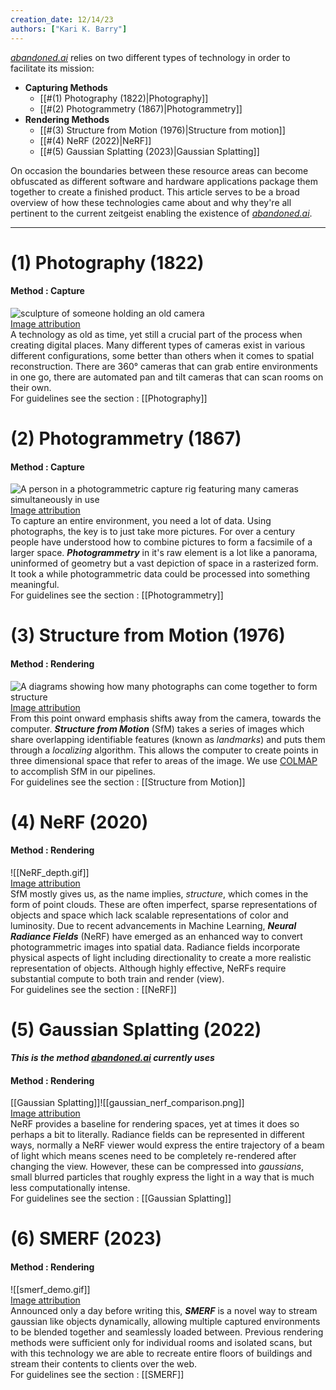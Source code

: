 ```yaml
---
creation_date: 12/14/23
authors: ["Kari K. Barry"]
---
```


[*abandoned.ai*](https://abandoned.ai) relies on two different types of technology in order to facilitate its mission:
- **Capturing Methods**
	- [[#(1) Photography (1822)|Photography]]
	- [[#(2) Photogrammetry (1867)|Photogrammetry]]
- **Rendering Methods**
	- [[#(3) Structure from Motion (1976)|Structure from motion]]
	- [[#(4) NeRF (2022)|NeRF]]
	- [[#(5) Gaussian Splatting (2023)|Gaussian Splatting]]

On occasion the boundaries between these resource areas can become obfuscated as different software and hardware applications package them together to create a finished product. This article serves to be a broad overview of how these technologies came about and why they're all pertinent to the current zeitgeist enabling the existence of [*abandoned.ai*](https://abandoned.ai).

---

# (1) Photography (1822)
#### Method : Capture
![sculpture of someone holding an old camera](https://upload.wikimedia.org/wikipedia/commons/thumb/2/20/%D0%97%D0%B4%D0%B0%D0%BD%D0%B8%D0%B5_%D0%BA%D0%B8%D0%BD%D0%BE%D1%82%D0%B5%D0%B0%D1%82%D1%80%D0%B0_%C2%AB%D0%97%D0%BD%D0%B0%D0%BC%D1%8F%C2%BB_%28%D0%A7%D0%B5%D0%BB%D1%8F%D0%B1%D0%B8%D0%BD%D1%81%D0%BA%29_f008.jpg/640px-%D0%97%D0%B4%D0%B0%D0%BD%D0%B8%D0%B5_%D0%BA%D0%B8%D0%BD%D0%BE%D1%82%D0%B5%D0%B0%D1%82%D1%80%D0%B0_%C2%AB%D0%97%D0%BD%D0%B0%D0%BC%D1%8F%C2%BB_%28%D0%A7%D0%B5%D0%BB%D1%8F%D0%B1%D0%B8%D0%BD%D1%81%D0%BA%29_f008.jpg) 
<br/>
[Image attribution](https://commons.wikimedia.org/wiki/File:%D0%97%D0%B4%D0%B0%D0%BD%D0%B8%D0%B5_%D0%BA%D0%B8%D0%BD%D0%BE%D1%82%D0%B5%D0%B0%D1%82%D1%80%D0%B0_%C2%AB%D0%97%D0%BD%D0%B0%D0%BC%D1%8F%C2%BB_(%D0%A7%D0%B5%D0%BB%D1%8F%D0%B1%D0%B8%D0%BD%D1%81%D0%BA)_f008.jpg)
<br/>
A technology as old as time, yet still a crucial part of the process when creating digital places. Many different types of cameras exist in various different configurations, some better than others when it comes to spatial reconstruction. There are 360° cameras that can grab entire environments in one go, there are automated pan and tilt cameras that can scan rooms on their own. <br/>
For guidelines see the section : [[Photography]]

# (2) Photogrammetry (1867)
#### Method : Capture
![A person in a photogrammetric capture rig featuring many cameras simultaneously in use](https://upload.wikimedia.org/wikipedia/commons/thumb/9/98/Esper_LightCage_photogrammetry_camera_rig.jpg/640px-Esper_LightCage_photogrammetry_camera_rig.jpg) 
<br/>
[Image attribution](https://commons.wikimedia.org/wiki/File:Esper_LightCage_photogrammetry_camera_rig.jpg)
<br/>
To capture an entire environment, you need a lot of data. Using photographs, the key is to just take more pictures. For over a century people have understood how to combine pictures to form a facsimile of a larger space. ***Photogrammetry*** in it's raw element is a lot like a panorama, uninformed of geometry but a vast depiction of space in a rasterized form. It took a while photogrammetric data could be processed into something meaningful. <br/>
For guidelines see the section : [[Photogrammetry]]

# (3) Structure from Motion (1976)
#### Method : Rendering
![A diagrams showing how many photographs can come together to form structure](https://www.cs.cornell.edu/~snavely/bundler/images/Colosseum.jpg) 
<br/>
[Image attribution](https://www.cs.cornell.edu/~snavely/bundler/)
<br/>
From this point onward emphasis shifts away from the camera, towards the computer. ***Structure from Motion*** (SfM) takes a series of images which share overlapping identifiable features (known as *landmarks*) and puts them through a *localizing* algorithm. This allows the computer to create points in three dimensional space that refer to areas of the image. We use [COLMAP](https://colmap.github.io/) to accomplish SfM in our pipelines.<br/>
For guidelines see the section : [[Structure from Motion]]

# (4) NeRF (2020)
#### Method : Rendering
![[NeRF_depth.gif]]
<br/>
[Image attribution](https://www.matthewtancik.com/nerf)
<br/>
SfM mostly gives us, as the name implies, *structure*, which comes in the form of point clouds. These are often imperfect, sparse representations of objects and space which lack scalable representations of color and luminosity. Due to recent advancements in Machine Learning, ***Neural Radiance Fields*** (NeRF) have emerged as an enhanced way to convert photogrammetric images into spatial data. Radiance fields incorporate physical aspects of light including directionality to create a more realistic representation of objects. Although highly effective, NeRFs require substantial compute to both train and render (view).<br/>
For guidelines see the section : [[NeRF]]

# (5) Gaussian Splatting (2022)
***This is the method [*abandoned.ai*](https://abandoned.ai) currently uses***
#### Method : Rendering
[[Gaussian Splatting]]![[gaussian_nerf_comparison.png]]
<br/>
[Image attribution](https://repo-sam.inria.fr/fungraph/3d-gaussian-splatting/)
<br/>
NeRF provides a baseline for rendering spaces, yet at times it does so perhaps a bit to literally. Radiance fields can be represented in different ways, normally a NeRF viewer would express the entire trajectory of a beam of light which means scenes need to be completely re-rendered after changing the view. However, these can be compressed into *gaussians*, small blurred particles that roughly express the light in a way that is much less computationally intense.<br/>
For guidelines see the section : [[Gaussian Splatting]]

# (6) SMERF (2023)
#### Method : Rendering
![[smerf_demo.gif]]
<br/>
[Image attribution](https://smerf-3d.github.io/)
<br/>
Announced only a day before writing this, ***SMERF*** is a novel way to stream gaussian like objects dynamically, allowing multiple captured environments to be blended together and seamlessly loaded between. Previous rendering methods were sufficient only for individual rooms and isolated scans, but with this technology we are able to recreate entire floors of buildings and stream their contents to clients over the web.<br/>
For guidelines see the section : [[SMERF]]